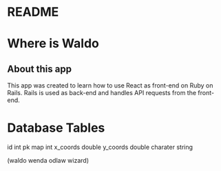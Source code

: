 # README

# Where is Waldo

## About this app

This app was created to learn how to use React as front-end on Ruby on Rails. 
Rails is used as back-end and handles API requests from the front-end.

# Database Tables

id int pk
map int
x_coords double
y_coords double
charater string

(waldo wenda odlaw wizard)

